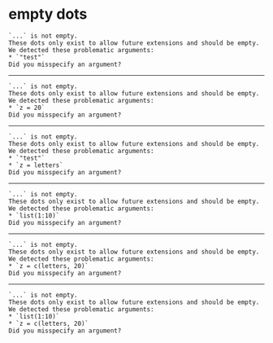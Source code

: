 # empty dots

    `...` is not empty.
    These dots only exist to allow future extensions and should be empty.
    We detected these problematic arguments:
    * `"test"`
    Did you misspecify an argument?

---

    `...` is not empty.
    These dots only exist to allow future extensions and should be empty.
    We detected these problematic arguments:
    * `z = 20`
    Did you misspecify an argument?

---

    `...` is not empty.
    These dots only exist to allow future extensions and should be empty.
    We detected these problematic arguments:
    * `"test"`
    * `z = letters`
    Did you misspecify an argument?

---

    `...` is not empty.
    These dots only exist to allow future extensions and should be empty.
    We detected these problematic arguments:
    * `list(1:10)`
    Did you misspecify an argument?

---

    `...` is not empty.
    These dots only exist to allow future extensions and should be empty.
    We detected these problematic arguments:
    * `z = c(letters, 20)`
    Did you misspecify an argument?

---

    `...` is not empty.
    These dots only exist to allow future extensions and should be empty.
    We detected these problematic arguments:
    * `list(1:10)`
    * `z = c(letters, 20)`
    Did you misspecify an argument?

